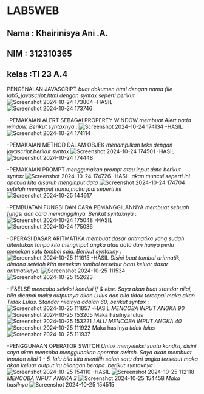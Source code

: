 # LAB5WEB
## Nama : Khairinisya Ani .A.
## NIM  : 312310365
## kelas :TI 23 A.4

PENGENALAN JAVASCRIPT
*buat dokumen html dengan nama file lab5_javascript.html dengan syntax seperti berikut* :
![Screenshot 2024-10-24 173804](https://github.com/user-attachments/assets/572b7815-d48e-40f1-8322-7ad79a86daeb)
-HASIL
![Screenshot 2024-10-24 173746](https://github.com/user-attachments/assets/0036ff50-59a5-4574-a57b-d0f96e348451)

-PEMAKAIAN ALERT SEBAGAI PROPERTY WINDOW
*membuat Alert pada window. Berikut syntaxnya* :
![Screenshot 2024-10-24 174134](https://github.com/user-attachments/assets/8dc829d4-b481-4bb6-9ca5-00b41485457c)
-HASIL
![Screenshot 2024-10-24 174114](https://github.com/user-attachments/assets/562610bb-9ae0-4609-84d5-3c425f1007f4)

-PEMAKAIAN METHOD DALAM OBJEK
*menampilkan teks dengan javascript.berikut syntax*
![Screenshot 2024-10-24 174501](https://github.com/user-attachments/assets/1e067fe7-50e3-4466-bccd-93f030b68323)
-HASIL
![Screenshot 2024-10-24 174448](https://github.com/user-attachments/assets/85b5ff5f-2f46-4661-8739-0fb67d9d2541)

-PEMAKAIAN PROMPT
*menggunakan prompt atau input data berikut syntax*
![Screenshot 2024-10-24 174726](https://github.com/user-attachments/assets/dcdd19f9-c829-4b65-9282-d349a5ebe92e)
-HASIL
*akan muncul seperti ini apabila kita disuruh menginput data*
![Screenshot 2024-10-24 174704](https://github.com/user-attachments/assets/52a2ea4e-4160-4c87-8821-a6da9523768c)
*setelah menginput nama,maka jadi seperti ini*
![Screenshot 2024-10-25 144617](https://github.com/user-attachments/assets/365a6983-abeb-4f0f-a2a6-48c3200c85fb)

-PEMBUATAN FUNGSI DAN CARA PEMANGGILANNYA
*membuat sebuah fungsi dan cara memanggilnya. Berikut syntaxnya* :
![Screenshot 2024-10-24 175048](https://github.com/user-attachments/assets/0f57113f-ecdd-43a6-9e3c-75d158922bae)
-HASIL
![Screenshot 2024-10-24 175036](https://github.com/user-attachments/assets/b67090d6-8425-4b27-a069-cb1449f90f7e)

-OPERASI DASAR ARITMATIKA
*membuat dasar aritmatika yang sudah ditentukan tanpa kita menginput angka atau data dan hanya perlu menekan satu tombol saja. Berikut syntaxny* :
![Screenshot 2024-10-25 111615](https://github.com/user-attachments/assets/1375f4d2-c936-4c1e-9f20-ddffb2e4369f)
-HASIL
*Disini buat tombol aritmatik, dimana setelah kita menekan tombol tersebut baru keluar dasar aritmatiknya.*
![Screenshot 2024-10-25 111534](https://github.com/user-attachments/assets/36572ff2-b97e-4f9d-a88d-8529a47c1bc5)
![Screenshot 2024-10-25 152623](https://github.com/user-attachments/assets/405041e7-c185-4ba6-b9cc-d7a57dc3ac50)

-IF&ELSE
*mencoba seleksi kondisi if & else. Saya akan buat standar nilai, bila dicapai maka outputnya akan Lulus dan bila tidak tercapai maka akan Tidak Lulus. Standar nilainya adalah 60, berikut syntax* :
![Screenshot 2024-10-25 111857](https://github.com/user-attachments/assets/d2c53b9a-afa7-4704-bc5d-04941d51568d)
-HASIL
*MENCOBA INPUT ANGKA 90*
![Screenshot 2024-10-25 153205](https://github.com/user-attachments/assets/1026541e-0f5f-4b9a-af4d-90179b80e11f)
Maka hasilnya lulus
![Screenshot 2024-10-25 153221](https://github.com/user-attachments/assets/abe5c5d6-9bfc-4936-bf22-f85086a1f3d0)
*LALU MENCOBA INPUT ANGKA 40*
![Screenshot 2024-10-25 111922](https://github.com/user-attachments/assets/e6aed81d-2594-4941-8bb7-a6773737906c)
Maka hasilnya *tidak lulus*
![Screenshot 2024-10-25 111937](https://github.com/user-attachments/assets/d8d7d5c9-e3a6-4430-a621-b6d73f1ac53e)

-PENGGUNAAN OPERATOR SWITCH
*Untuk menyeleksi suatu kondisi, disini saya akan mencoba menggunakan operator switch. Saya akan membuat inputan nilai 1 - 5, lalu bila kita memilih salah satu dari angka tersebut maka akan keluar output itu bilangan berapa. berikut syntaxnya* :
![Screenshot 2024-10-25 154110](https://github.com/user-attachments/assets/14f73a96-b784-48f0-9796-cfcf2b41bd8d)
-HASIL
![Screenshot 2024-10-25 112118](https://github.com/user-attachments/assets/f83c02c6-9aea-4cfd-a1db-4f5780e69b74)
*MENCOBA INPUT ANGKA 3*
![Screenshot 2024-10-25 154458](https://github.com/user-attachments/assets/e8f673c8-3ac3-474d-80bc-5f818b40a1e4)
*Maka hasilnya*
![Screenshot 2024-10-25 154515](https://github.com/user-attachments/assets/c8fd4f2f-dab0-417f-b6b6-700ee157651e)
